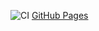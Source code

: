 ![CI](https://github.com/Margosha881/ahj-testing/actions/workflows/web.yml/badge.svg)
[GitHub Pages](https://margosha881.github.io/ahj-testing/)


